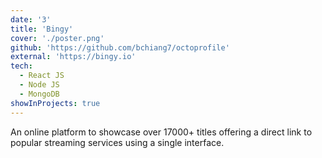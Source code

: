 ```yaml
---
date: '3'
title: 'Bingy'
cover: './poster.png'
github: 'https://github.com/bchiang7/octoprofile'
external: 'https://bingy.io'
tech:
  - React JS
  - Node JS
  - MongoDB
showInProjects: true
---
```


An online platform to showcase over 17000+ titles offering a direct link to popular streaming services using a single interface.
